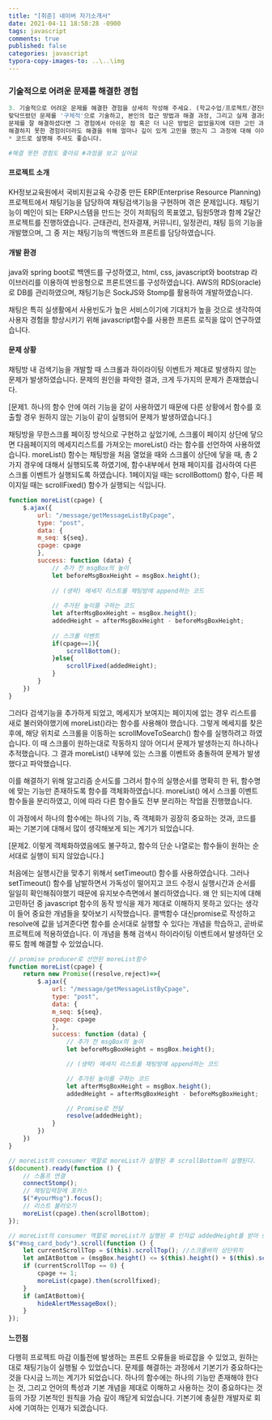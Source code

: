 ```yaml
---
title: "[취준] 네이버 자기소개서"
date: 2021-04-11 18:58:28 -0900
tags: javascript
comments: true
published: false
categories: javascript
typora-copy-images-to: ..\..\img
---
```


### 기술적으로 어려운 문제를 해결한 경험

```python
3. 기술적으로 어려운 문제를 해결한 경험을 상세히 작성해 주세요. (학교수업/프로젝트/경진대회/대외활동 등)
맞닥뜨렸던 문제를 '구체적'으로 기술하고, 본인의 접근 방법과 해결 과정, 그리고 실제 결과를 '상세히' 기술해 주세요.
문제를 잘 해결하셨다면 그 경험에서 아쉬운 점 혹은 더 나은 방법은 없었을지에 대한 고민 과정을 함께 작성해 주세요.
해결하지 못한 경험이더라도 해결을 위해 얼마나 깊이 있게 고민을 했는지 그 과정에 대해 이야기해 주세요.
* 코드로 설명해 주셔도 좋습니다.

#해결 못한 경험도 좋아요 #과정을 보고 싶어요
```

#### 프로젝트 소개

KH정보교육원에서 국비지원교육 수강중 만든 ERP(Enterprise Resource Planning) 프로젝트에서 채팅기능을 담당하여 채팅검색기능을 구현하며 겪은 문제입니다. 
채팅기능이 메인이 되는 ERP시스템을 만드는 것이 저희팀의 목표였고, 팀원5명과 함께 2달간 프로젝트를 진행하였습니다.  근태관리, 전자결재, 커뮤니티, 일정관리, 채팅 등의 기능을 개발했으며, 그 중 저는 채팅기능의 백엔드와 프론트를 담당하였습니다.

#### 개발 환경

java와 spring boot로 백엔드를 구성하였고, html, css, javascript와 bootstrap 라이브러리를 이용하여 반응형으로 프론트엔드를 구성하였습니다. AWS의 RDS(oracle)로 DB를 관리하였으며, 채팅기능은 SockJS와 Stomp를 활용하여 개발하였습니다.

채팅은 특히 실생활에서 사용빈도가 높은 서비스이기에 기대치가 높을 것으로 생각하여 사용자 경험을 향상시키기 위해 javascript함수를 사용한 프론트 로직을  많이 연구하였습니다.

#### 문제 상황

채팅방 내 검색기능을 개발할 때 스크롤과 하이라이팅 이벤트가 제대로 발생하지 않는 문제가 발생하였습니다. 문제의 원인을 파악한 결과, 크게 두가지의 문제가 존재했습니다.

[문제1. 하나의 함수 안에 여러 기능을 같이 사용하였기 때문에 다른 상황에서 함수를 호출할 경우 원하지 않는 기능이 같이 실행되어 문제가 발생하였습니다.]

채팅방을 무한스크롤 페이징 방식으로 구현하고 싶었기에, 스크롤이 페이지 상단에 닿으면 다음페이지의 메세지리스트를 가져오는 moreList() 라는 함수를 선언하여 사용하였습니다. moreList() 함수는 채팅방을 처음 열었을 때와 스크롤이 상단에 닿을 때, 총 2가지 경우에 대해서 실행되도록 하였기에, 함수내부에서 현재 페이지를 검사하여 다른 스크롤 이벤트가 실행되도록 하였습니다. 1페이지일 때는 scrollBottom() 함수, 다른 페이지일 때는 scrollFixed() 함수가 실행되는 식입니다.

```javascript
function moreList(cpage) {
	$.ajax({
        url: "/message/getMessageListByCpage",
        type: "post",
        data: {
        m_seq: ${seq},
        cpage: cpage
        },
        success: function (data) {
        	// 추가 전 msgBox의 높이
        	let beforeMsgBoxHeight = msgBox.height();
        	
        	// (생략) 메세지 리스트를 채팅방에 append하는 코드
        	
        	// 추가된 높이를 구하는 코드
        	let afterMsgBoxHeight = msgBox.height();
            addedHeight = afterMsgBoxHeight - beforeMsgBoxHeight;
            
            // 스크롤 이벤트
        	if(cpage==1){
        		scrollBottom();
        	}else{
        		scrollFixed(addedHeight);
        	}
        }
	})
}
```

그러다 검색기능을 추가하게 되었고, 메세지가 보여지는 페이지에 없는 경우 리스트를 새로 불러와야했기에 moreList()라는 함수를 사용해야 했습니다. 그렇게 메세지를 찾은 후에, 해당 위치로 스크롤을 이동하는 scrollMoveToSearch() 함수를 실행하려고 하였습니다. 이 때 스크롤이 원하는대로 작동하지 않아 어디서 문제가 발생하는지 하나하나 추적했습니다. 그 결과 moreList() 내부에 있는 스크롤 이벤트와 충돌하여 문제가 발생했다고 파악했습니다. 

이를 해결하기 위해 알고리즘 순서도를 그려서 함수의 실행순서를 명확히 한 뒤, 함수명에 맞는 기능만 존재하도록 함수를 객체화하였습니다. moreList() 에서 스크롤 이벤트 함수들을 분리하였고, 이에 따라 다른 함수들도 전부 분리하는 작업을 진행했습니다.

이 과정에서 하나의 함수에는 하나의 기능, 즉 객체화가 굉장히 중요하는 것과, 코드를 짜는 기본기에 대해서 많이 생각해보게 되는 계기가 되었습니다.

[문제2. 이렇게 객체화하였음에도 불구하고, 함수의 단순 나열로는 함수들이 원하는 순서대로 실행이 되지 않았습니다.]

처음에는 실행시간을 맞추기 위해서 setTimeout() 함수를 사용하였습니다. 그러나 setTimeout() 함수를 남발하면서 가독성이 떨어지고 코드 수정시 실행시간과 순서를 일일히 확인해줘야했기 때문에 유지보수측면에서 불리하였습니다. 왜 안 되는지에 대해 고민하던 중 javascript 함수의 동작 방식을 제가 제대로 이해하지 못하고 있다는 생각이 들어 중요한 개념들을 찾아보기 시작했습니다. 콜백함수 대신promise로 작성하고 resolve에 값을 넘겨준다면 함수를 순서대로 실행할 수 있다는 개념을 학습하고, 곧바로 프로젝트에 적용하였습니다. 이 개념을 통해 검색시 하이라이팅 이벤트에서 발생하던 오류도 함께 해결할 수 있었습니다. 

```javascript
// promise producer로 선언된 moreList함수
function moreList(cpage) {
    return new Promise((resolve,reject)=>{
        $.ajax({
            url: "/message/getMessageListByCpage",
            type: "post",
            data: {
            m_seq: ${seq},
            cpage: cpage
            },
            success: function (data) {
                // 추가 전 msgBox의 높이
                let beforeMsgBoxHeight = msgBox.height();

                // (생략) 메세지 리스트를 채팅방에 append하는 코드

                // 추가된 높이를 구하는 코드
                let afterMsgBoxHeight = msgBox.height();
                addedHeight = afterMsgBoxHeight - beforeMsgBoxHeight;

                // Promise로 전달
                resolve(addedHeight);
            }
        })
    })
}
```

```javascript
// moreList의 consumer 역할로 moreList가 실행된 후 scrollBottom이 실행된다.
$(document).ready(function () {
    // 스톰프 연결
    connectStomp();
    // 채팅입력창에 포커스
    $("#yourMsg").focus();
    // 리스트 불러오기
    moreList(cpage).then(scrollBottom);
});
```

```javascript
// moreList의 consumer 역할로 moreList가 실행된 후 인자값 addedHeight를 받아 scrollfixed가 실행된다.
$("#msg_card_body").scroll(function () {
    let currentScrollTop = $(this).scrollTop(); //스크롤바의 상단위치
    let amIAtBottom = (msgBox.height() <= $(this).height() + $(this).scrollTop());
    if (currentScrollTop == 0) {
        cpage += 1;
        moreList(cpage).then(scrollfixed);
    }
    if (amIAtBottom){
        hideAlertMessageBox();
    }
});
```

#### 느낀점

다행히 프로젝트 마감 이틀전에 발생하는 프론트 오류들을 바로잡을 수 있었고, 원하는 대로 채팅기능이 실행될 수 있었습니다. 문제를 해결하는 과정에서 기본기가 중요하다는 것을 다시금 느끼는 계기가 되었습니다. 하나의 함수에는 하나의 기능만 존재해야 한다는 것, 그리고 언어의 특성과 기본 개념을 제대로 이해하고 사용하는 것이 중요하다는 것 등의 가장 기본적인 원칙을 가슴 깊이 깨닫게 되었습니다. 기본기에 충실한 개발자로 회사에 기여하는 인재가 되겠습니다.

